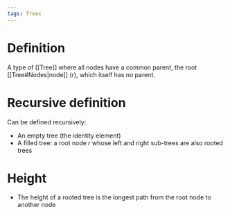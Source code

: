 ```yaml
---
tags: Trees 
---
```


# Definition
A type of [[Tree]] where all nodes have a common parent, the root [[Tree#Nodes|node]] ($r$), which itself has no parent. 

# Recursive definition
Can be defined recursively:
- An empty tree (the identity element)
- A filled tree: a root node $r$ whose left and right sub-trees are also rooted trees

# Height
- The height of a rooted tree is the longest path from the root node to another node